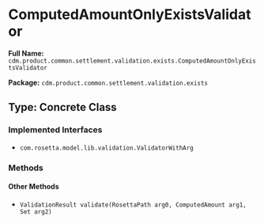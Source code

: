 # ComputedAmountOnlyExistsValidator

**Full Name:** `cdm.product.common.settlement.validation.exists.ComputedAmountOnlyExistsValidator`

**Package:** `cdm.product.common.settlement.validation.exists`

## Type: Concrete Class

### Implemented Interfaces

- `com.rosetta.model.lib.validation.ValidatorWithArg`

### Methods

#### Other Methods

- `ValidationResult validate(RosettaPath arg0, ComputedAmount arg1, Set arg2)`

